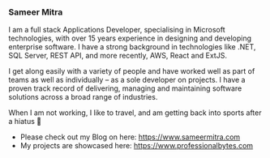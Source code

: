 ### Sameer Mitra

<!--
**sameer-mitra/sameer-mitra** is a ✨ _special_ ✨ repository because its `README.md` (this file) appears on your GitHub profile.

Here are some ideas to get you started:

- 🔭 I’m currently working on ...
- 🌱 I’m currently learning ...
- 👯 I’m looking to collaborate on ...
- 🤔 I’m looking for help with ...
- 💬 Ask me about ...
- 📫 How to reach me: ...
- 😄 Pronouns: ...
- ⚡ Fun fact: ...
-->

I am a full stack Applications Developer, specialising in Microsoft technologies, with over 15 years experience in designing and developing enterprise software. I have a strong background in technologies like .NET, SQL Server, REST API, and more recently, AWS, React and ExtJS.

I get along easily with a variety of people and have worked well as part of teams as well as individually – as a sole developer on projects. I have a proven track record of delivering, managing and maintaining software solutions across a broad range of industries.

When I am not working, I like to travel, and am getting back into sports after a hiatus 🙂

 - Please check out my Blog on here: https://www.sameermitra.com
 - My projects are showcased here: https://www.professionalbytes.com
